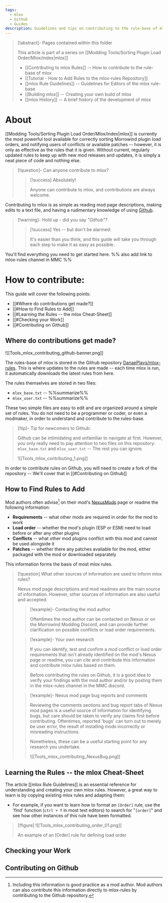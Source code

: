 ```yaml
---
tags:
  - mlox
  - Github
  - Guides
description: Guidelines and tips on contributing to the rule-base of mlox
---
```


>[!abstract]- Pages contained within this folder 
>
>This article is part of a series on [[Modding Tools/Sorting Plugin Load Order/Mlox/index|mlox]]
> 
>* [[Contributing to mlox Rules]] -- How to contribute to the rule-base of mlox 
>* [[Tutorial - How to Add Rules to the mlox-rules Repository]]
>* [[mlox Rule Guidelines]] -- Guidelines for Editors of the mlox rule-base
>* [[Building mlox]] -- Creating your own build of mlox
>* [[mlox History]] -- A brief history of the development of mlox 

# About

[[Modding Tools/Sorting Plugin Load Order/Mlox/index|mlox]] is currently the most powerful tool available for correctly sorting Morrowind plugin load orders, and notifying users of conflicts or available patches -- however, it is only as effective as the rules that it is given. Without current, regularly updated rules to keep up with new mod releases and updates, it is simply a neat piece of code and nothing else.  

>[!question]- Can anyone contribute to mlox? 
> 
>>[!success] Absolutely!
>> 
>> Anyone can contribute to mlox, and contributions are always welcome. 

Contributing to mlox is as simple as reading mod page descriptions, making edits to a text file, and having a rudimentary knowledge of using [Github](https://github.com/).

>[!warning]- Hold up - did you say _"Github"?_ 
> 
>>[!success] Yes -- but don't be alarmed: 
>> 
>> It's easier than you think, and this guide will take you through each step to make it as easy as possible.

You'll find everything you need to get started here. %% also add link to mlox-rules channel in MMC %%

# How to contribute: 

This guide will cover the following points:

- [[#Where do contributions get made?]] 
- [[#How to Find Rules to Add]] 
- [[#Learning the Rules -- the mlox Cheat-Sheet]]
- [[#Checking your Work]] 
- [[#Contributing on Github]]

## Where do contributions get made?

![[Tools_mlox_contributing_github-banner.png]]

The rules-base of mlox is stored in the Github repository [DanaePlays/mlox-rules](https://github.com/DanaePlays/mlox-rules). This is where updates to the rules are made -- each time mlox is run, it automatically downloads the latest rules from here.

The rules themselves are stored in two files:

* `mlox_base.txt` -- %%summarize%%
* `mlox_user.txt` -- %%summarize%%

These two simple files are easy to edit and are organized around a simple set of rules. You do not need to be a programmer or coder, or even a modmaker, in order to understand and contribute to the rules-base. 

>[!tip]- Tip for newcomers to Github:
>
> Github can be intimidating and unfamiliar to navigate at first. However, you only really need to pay attention to two files on this repository: `mlox_base.txt` and `mlox_user.txt` -- The rest you can ignore.
>
>![[Tools_mlox_contributing_1.png]]

In order to contribute rules on Github, you will need to create a fork of the repository -- We'll cover that in [[#Contributing on Github]]

## How to Find Rules to Add

Mod authors often advise[^1] on their mod's [NexusMods](https://www.nexusmods.com/morrowind) page or readme the following information:

* **Requirements** -- what other mods are required in order for the mod to work
* **Load order** -- whether the mod's plugin (ESP or ESM) need to load before or after any other plugins
* **Conflicts** -- what other mod plugins conflict with this mod and cannot be used alongside it
* **Patches** -- whether there any patches available for the mod, either packaged with the mod or downloaded separately

This information forms the basis of most mlox rules.

>[!question] What other sources of information are used to inform mlox rules?
> 
> Nexus mod page descriptions and mod readmes are the main source of information. However, other sources of information are also useful and accepted:
>  
>> [!example]- Contacting the mod author 
>> 
>> Oftentimes the mod author can be contacted on Nexus or on the Morrowind Modding Discord, and can provide further clarification on possible conflicts or load order requirements.
> 
>> [!example]- Your own research 
>>  
>> If you can identify, test and confirm a mod conflict or load order requirements that isn't already identified on the mod's Nexus page or readme, you can cite and contribute this information and contribute mlox rules based on them. 
>>
>> Before contributing the rules on Github, it is a good idea to verify your findings with the mod author and/or by posting them in the mlox-rules channel in the MMC discord.
>
>> [!example]- Nexus mod page bug reports and comments
>>  
>> Reviewing the comments sections and bug report tabs of Nexus mod pages is a useful source of information for identifying bugs, but care should be taken to verify any claims first before contributing. Oftentimes, reported 'bugs' can turn out to merely be user error, the result of installing mods incorrectly or misreading instructions. 
>> 
>> Nonetheless, these can be a useful starting point for any research you undertake. 
>>  
>> ![[Tools_mlox_contributing_NexusBug.png]] 



## Learning the Rules -- the mlox Cheat-Sheet 

The article [[mlox Rule Guidelines]] is an essential reference for understanding and creating your own mlox rules. However, a great way to learn is by copying existing mlox rules and adapting them:

- For example, if you want to learn how to format an `[Order]` rule, use the 'find' function (`ctrl + f` in most text editors) to search for "`[order]`" and see how other instances of this rule have been formatted.

>[!figure] ![[Tools_mlox_contributing_order_01.png]] 
> 
> An example of an \[Order] rule for defining load order



## Checking your Work

## Contributing on Github

[^1]: Including this information is good practice as a mod author. Mod authors can also contribute this information directly to mlox-rules by contributing to the Github repository.